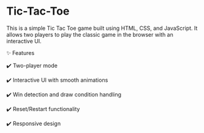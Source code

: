# Tic-Tac-Toe

This is a simple Tic Tac Toe game built using HTML, CSS, and JavaScript. It allows two players
to play the classic game in the browser with an interactive UI.

✨ Features

✔️ Two-player mode

✔️ Interactive UI with smooth animations

✔️ Win detection and draw condition handling

✔️ Reset/Restart functionality

✔️ Responsive design
